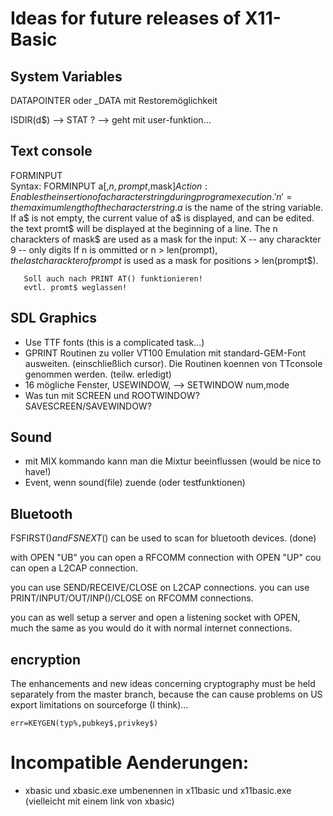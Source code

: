 # Ideas for future releases of X11-Basic


## System Variables

DATAPOINTER oder _DATA mit Restoremöglichkeit

ISDIR(d$)  --> STAT ?  --> geht mit user-funktion...



## Text console

FORMINPUT  
Syntax:    FORMINPUT a$[,n,prompt$,mask$]
Action:    Enables the insertion of a character string during program 
           execution.
           'n' = the maximum length of the character string.
           a$ is the name of the string variable.
           If a$ is not empty, the current value of a$  is 
           displayed, and can be edited.
	   the text promt$ will be displayed at the beginning of a line. 
           The n charackters of mask$ are used as a mask for the input:
	   X -- any charackter
	   9 -- only digits
	   If n is ommitted or n > len(prompt$), the last charackter of 
	   prompt$ is used as a mask for positions > len(prompt$).
	   
	   Soll auch nach PRINT AT() funktionieren!
	   evtl. promt$ weglassen!




## SDL Graphics

* Use TTF fonts (this is a complicated task...)
* GPRINT Routinen zu voller VT100 Emulation mit standard-GEM-Font ausweiten. (einschließlich cursor). Die Routinen koennen von TTconsole genommen werden. (teilw. erledigt)
* 16 mögliche Fenster, USEWINDOW, --> SETWINDOW num,mode
* Was tun mit SCREEN und ROOTWINDOW? SAVESCREEN/SAVEWINDOW?


## Sound

* mit MIX kommando kann man die Mixtur beeinflussen (would be nice to have!)
* Event, wenn sound(file) zuende (oder testfunktionen)

## Bluetooth

FSFIRST$() and FSNEXT$() can be used to scan for bluetooth devices. (done)

with OPEN "UB" you can open a RFCOMM connection
with OPEN "UP" cou can open a L2CAP connection.

you can use SEND/RECEIVE/CLOSE on L2CAP connections.
you can use PRINT/INPUT/OUT/INP()/CLOSE on RFCOMM connections.

you can as well setup a server and open a listening socket with OPEN, 
much the same as you would do it with normal internet connections. 


## encryption

The enhancements and new ideas concerning cryptography must be held separately 
from the master branch, because the can cause problems on US export limitations
on sourceforge (I think)...

    err=KEYGEN(typ%,pubkey$,privkey$)
    

# Incompatible Aenderungen:

* xbasic und xbasic.exe umbenennen in x11basic und x11basic.exe
(vielleicht mit einem link von xbasic)

